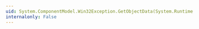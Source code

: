 ```yaml
---
uid: System.ComponentModel.Win32Exception.GetObjectData(System.Runtime.Serialization.SerializationInfo,System.Runtime.Serialization.StreamingContext)
internalonly: False
---
```

